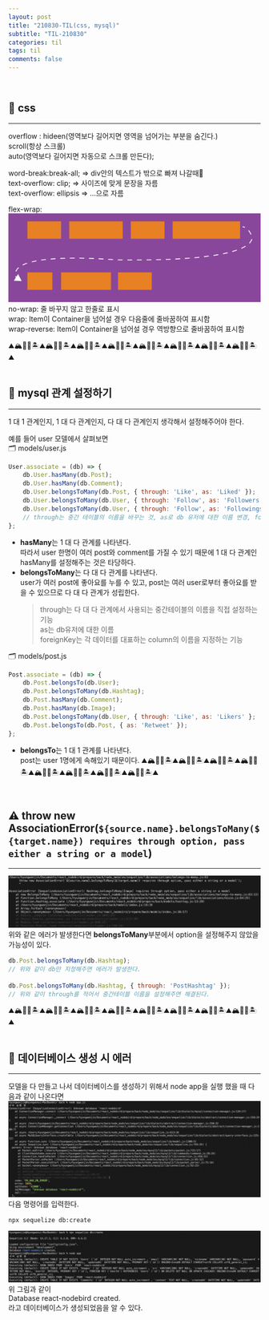 ```yaml
---
layout: post
title: "210830-TIL(css, mysql)"
subtitle: "TIL-210830"
categories: til
tags: til
comments: false
---
```


<br/>

## 🌟 css
---
overflow : hideen(영역보다 길어지면 영역을 넘어가는 부분을 숨긴다.)         
scroll(항상 스크롤)       
auto(영역보다 길어지면 자동으로 스크롤 만든다);      

word-break:break-all; => div안의 텍스트가 밖으로 빠져 나갈때       
text-overflow: clip; => 사이즈에 맞게 문장을 자름       
text-overflow: ellipsis => ...으로 자름     


flex-wrap:      
![1-1](/assets/img/web/2021-08-30/flex-wrap.svg)        
no-wrap: 줄 바꾸지 않고 한줄로 표시      
wrap: Item이 Container을 넘어설 경우 다음줄에 줄바꿈하여 표시함     
wrap-reverse: Item이 Container을 넘어설 경우 역방향으로 줄바꿈하여 표시함       

⛰🏔🗻🌋🏝⛰🏔🗻🌋🏝⛰🏔🗻🌋🏝⛰🏔🗻🌋🏝⛰🏔🗻🌋🏝⛰🏔🗻🌋🏝⛰🏔🗻🌋🏝⛰🏔🗻🌋🏝⛰      
<br/>

## 🌟 mysql 관계 설정하기
---
1 대 1 관계인지, 1 대 다 관계인지, 다 대 다 관계인지 생각해서 설정해주어야 한다.        

예를 들어 user 모델에서 살펴보면        
🗂 models/user.js       
```javascript
User.associate = (db) => {
    db.User.hasMany(db.Post);
    db.User.hasMany(db.Comment);
    db.User.belongsToMany(db.Post, { through: 'Like', as: 'Liked' });
    db.User.belongsToMany(db.User, { through: 'Follow', as: 'Followers', foreignKey: 'FollowingId' });
    db.User.belongsToMany(db.User, { through: 'Follow', as: 'Followings', foreignKey: 'FollowerId' });
    // through는 중간 테이블의 이름을 바꾸는 것, as로 db 유저에 대한 이름 변경, foreignKey는 column의 이름을 지정
};
```
- **hasMany**는 1 대 다 관계를 나타낸다.        
따라서 user 한명이 여러 post와 comment를 가질 수 있기 때문에 1 대 다 관계인 hasMany를 설정해주는 것은 타당하다.         
- **belongsToMany**는 다 대 다 관계를 나타낸다.     
user가 여러 post에 좋아요를 누를 수 있고, post는 여러 user로부터 좋아요를 받을 수 있으므로 다 대 다 관계가 성립한다.        
    > through는 다 대 다 관계에서 사용되는 중간테이블의 이름을 직접 설정하는 기능       
    > as는 db유저에 대한 이름       
    > foreignKey는 각 데이터를 대표하는 column의 이름을 지정하는 기능       

🗂 models/post.js
```javascript
Post.associate = (db) => {
    db.Post.belongsTo(db.User);
    db.Post.belongsToMany(db.Hashtag);
    db.Post.hasMany(db.Comment);
    db.Post.hasMany(db.Image);
    db.Post.belongsToMany(db.User, { through: 'Like', as: 'Likers' };
    db.Post.belongsTo(db.Post, { as: 'Retweet' });
};
```
- **belongsTo**는 1 대 1 관계를 나타낸다.       
post는 user 1명에게 속해있기 때문이다.
⛰🏔🗻🌋🏝⛰🏔🗻🌋🏝⛰🏔🗻🌋🏝⛰🏔🗻🌋🏝⛰🏔🗻🌋🏝⛰🏔🗻🌋🏝⛰🏔🗻🌋🏝⛰🏔🗻🌋🏝⛰      
<br/>

## ⚠️ throw new AssociationError(`${source.name}.belongsToMany(${target.name}) requires through option, pass either a string or a model`)
---
![1-1](/assets/img/web/2021-08-30/1-3.png)        
위와 같은 에러가 발생한다면 **belongsToMany**부분에서 option을 설정해주지 않았을 가능성이 있다.     
```javascript
db.Post.belongsToMany(db.Hashtag);
// 위와 같이 db만 지정해주면 에러가 발생한다.

db.Post.belongsToMany(db.Hashtag, { through: 'PostHashtag' });
// 위와 같이 through를 적어서 중간테이블 이름을 설정해주면 해결된다.        
```
⛰🏔🗻🌋🏝⛰🏔🗻🌋🏝⛰🏔🗻🌋🏝⛰🏔🗻🌋🏝⛰🏔🗻🌋🏝⛰🏔🗻🌋🏝⛰🏔🗻🌋🏝⛰🏔🗻🌋🏝⛰      
<br/>

## 🌟 데이터베이스 생성 시 에러
---
모델을 다 만들고 나서 데이터베이스를 생성하기 위해서 node app을 실행 했을 때 다음과 같이 나온다면       
![1-1](/assets/img/web/2021-08-30/1-4.png)      
다음 명령어를 입력한다.     
```
npx sequelize db:create
```
![1-1](/assets/img/web/2021-08-30/1-5.png)          
위 그림과 같이      
Database react-nodebird created.        
라고 데이터베이스가 생성되었음을 알 수 있다.        
